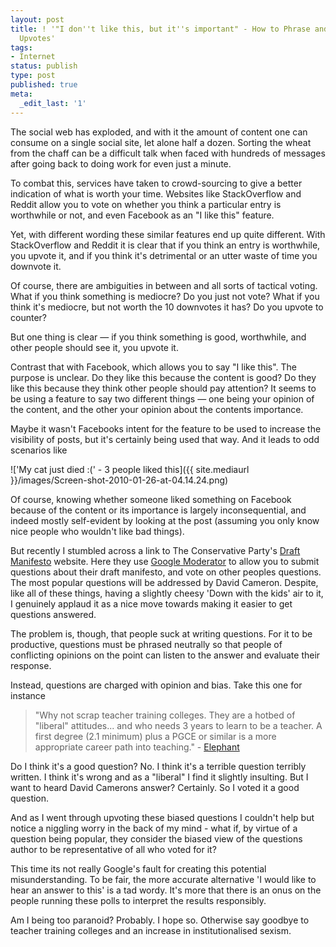 ```yaml
---
layout: post
title: ! '"I don''t like this, but it''s important" - How to Phrase and Interpret
  Upvotes'
tags:
- Internet
status: publish
type: post
published: true
meta:
  _edit_last: '1'
---
```

The social web has exploded, and with it the amount of content one can consume on a single social site, let alone half a dozen. Sorting the wheat from the chaff can be a difficult talk when faced with hundreds of messages after going back to doing work for even just a minute.

To combat this, services have taken to crowd-sourcing to give a better indication of what is worth your time. Websites like StackOverflow and Reddit allow you to vote on whether you think a particular entry is worthwhile or not, and even Facebook as an "I like this" feature.

Yet, with different wording these similar features end up quite different. With StackOverflow and Reddit it is clear that if you think an entry is worthwhile, you upvote it, and if you think it's detrimental or an utter waste of time you downvote it.

Of course, there are ambiguities in between and all sorts of tactical voting. What if you think something is mediocre? Do you just not vote? What if you think it's mediocre, but not worth the 10 downvotes it has? Do you upvote to counter?

But one thing is clear &mdash; if you think something is good, worthwhile, and other people should see it, you upvote it.

Contrast that with Facebook, which allows you to say "I like this". The purpose is unclear. Do they like this because the content is good? Do they like this because they think other people should pay attention? It seems to be using a feature to say two different things &mdash; one being your opinion of the content, and the other your opinion about the contents importance.

Maybe it wasn't Facebooks intent for the feature to be used to increase the visibility of posts, but it's certainly being used that way. And it leads to odd scenarios like

!['My cat just died :(' - 3 people liked this]({{ site.mediaurl }}/images/Screen-shot-2010-01-26-at-04.14.24.png)

Of course, knowing whether someone liked something on Facebook because of the content or its importance is largely inconsequential, and indeed mostly self-evident by looking at the post (assuming you only know nice people who wouldn't like bad things).

But recently I stumbled across a link to The Conservative Party's [Draft Manifesto](http://www.conservatives.com/Draft_Manifesto.aspx) website. Here they use [Google Moderator](http://moderator.appspot.com/) to allow you to submit questions about their draft manifesto, and vote on other peoples questions. The most popular questions will be addressed by David Cameron. Despite, like all of these things, having a slightly cheesy 'Down with the kids' air to it, I genuinely applaud it as a nice move towards making it easier to get questions answered.

The problem is, though, that people suck at writing questions. For it to be productive, questions must be phrased neutrally so that people of conflicting opinions on the point can listen to the answer and evaluate their response.

Instead, questions are charged with opinion and bias. Take this one for instance

 > "Why not scrap teacher training colleges. They are a hotbed of "liberal" attitudes... and who needs 3 years to learn to be a teacher. A first degree (2.1 minimum) plus a PGCE or similar is a more appropriate career path into teaching." - [Elephant](http://moderator.appspot.com/?embed=http://www.conservatives.com/Draft_Manifesto.aspx#11/e=128e0e&t=agltb2RlcmF0b3JyLwsSCERvcnlVc2VyIiF1ODhhZWVhODM1ZDQ0YzU1NWY5MWViYzVlNGIxOTQzMmYM)

Do I think it's a good question? No. I think it's a terrible question terribly written. I think it's wrong and as a "liberal" I find it slightly insulting. But I want to heard David Camerons answer? Certainly. So I voted it a good question.

And as I went through upvoting these biased questions I couldn't help but notice a niggling worry in the back of my mind - what if, by virtue of a question being popular, they consider the biased view of the questions author to be representative of all who voted for it?

This time its not really Google's fault for creating this potential misunderstanding. To be fair, the more accurate alternative 'I would like to hear an answer to this' is a tad wordy. It's more that there is an onus on the people running these polls to interpret the results responsibly.

Am I being too paranoid? Probably. I hope so. Otherwise say goodbye to teacher training colleges and an increase in institutionalised sexism.
